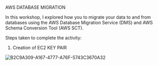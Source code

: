 AWS DATABASE MIGRATION 

In this workshop, I explored how you to migrate your data to and from databases using the AWS Database Migration Service (DMS) and AWS Schema Conversion Tool (AWS SCT).


Steps taken to complete the activity:
1) Creation of EC2 KEY PAIR

![B2C9A309-A167-4777-A76F-5743C3670A32](https://user-images.githubusercontent.com/95499741/144904690-e1aa481e-6ede-4f64-95a3-98adaa835816.png)

